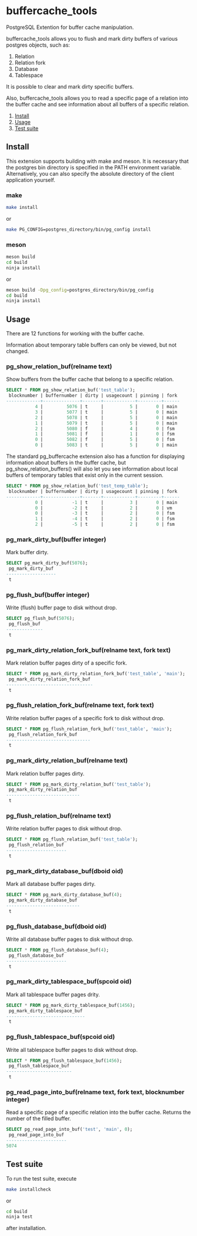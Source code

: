 # buffercache_tools
PostgreSQL Extention for buffer cache manipulation.

buffercache_tools allows you to flush and mark dirty buffers of various postgres objects, such as:
1. Relation
2. Relation fork
3. Database
4. Tablespace

It is possible to clear and mark dirty specific buffers.   
  
Also, buffercache_tools allows you to read a specific page of a relation into the buffer cache and see information about all buffers of a specific relation.

1. [Install](#install)
2. [Usage](#usage)
3. [Test suite](#test-suite)

## Install  
This extension supports building with make and meson. It is necessary that the postgres bin directory is specified in the PATH environment variable. Alternatively, you can also specify the absolute directory of the client application yourself.

### make
```sh
make install
```    
or 
```sh
make PG_CONFIG=postgres_directory/bin/pg_config install
```
### meson
```sh
meson build  
cd build  
ninja install
```
or
```sh  
meson build -Dpg_config=postgres_directory/bin/pg_config      
cd build  
ninja install
```
## Usage
There are 12 functions for working with the buffer cache.  

Information about temporary table buffers can only be viewed, but not changed.
### pg_show_relation_buf(relname text) 
Show buffers from the buffer cache that belong to a specific relation.  
```sql
SELECT * FROM pg_show_relation_buf('test_table');
 blocknumber | buffernumber | dirty | usagecount | pinning | fork 
-------------+--------------+-------+------------+---------+------
           4 |         5076 | t     |          5 |       0 | main
           3 |         5077 | t     |          5 |       0 | main
           2 |         5078 | t     |          5 |       0 | main
           1 |         5079 | t     |          5 |       0 | main
           2 |         5080 | f     |          4 |       0 | fsm
           1 |         5081 | f     |          1 |       0 | fsm
           0 |         5082 | f     |          5 |       0 | fsm
           0 |         5083 | t     |          5 |       0 | main
```
The standard pg_buffercache extension also has a function for displaying information about buffers in the buffer cache, but pg_show_relation_buffers() will also let you see information about local buffers of temporary tables that exist only in the current session.
```sql
SELECT * FROM pg_show_relation_buf('test_temp_table');
 blocknumber | buffernumber | dirty | usagecount | pinning | fork 
-------------+--------------+-------+------------+---------+------
           0 |           -1 | t     |          3 |       0 | main
           0 |           -2 | t     |          2 |       0 | vm
           0 |           -3 | t     |          2 |       0 | fsm
           1 |           -4 | t     |          2 |       0 | fsm
           2 |           -5 | t     |          2 |       0 | fsm
```
### pg_mark_dirty_buf(buffer integer)
Mark buffer dirty.
```sql
SELECT pg_mark_dirty_buf(5076);
 pg_mark_dirty_buf 
-------------------
 t
```
### pg_flush_buf(buffer integer)
Write (flush) buffer page to disk without drop.
```sql
SELECT pg_flush_buf(5076);
 pg_flush_buf 
--------------
 t
```
### pg_mark_dirty_relation_fork_buf(relname text, fork text)
Mark relation buffer pages dirty of a specific fork. 
```sql
SELECT * FROM pg_mark_dirty_relation_fork_buf('test_table', 'main');
 pg_mark_dirty_relation_fork_buf 
---------------------------------
 t
```
### pg_flush_relation_fork_buf(relname text, fork text)
Write relation buffer pages of a specific fork to disk without drop.
```sql
SELECT * FROM pg_flush_relation_fork_buf('test_table', 'main');
 pg_flush_relation_fork_buf 
--------------------------------
 t
```
### pg_mark_dirty_relation_buf(relname text)
Mark relation buffer pages dirty.
```sql
SELECT * FROM pg_mark_dirty_relation_buf('test_table');
 pg_mark_dirty_relation_buf 
----------------------------
 t
```
### pg_flush_relation_buf(relname text)
Write relation buffer pages to disk without drop.
```sql
SELECT * FROM pg_flush_relation_buf('test_table');
 pg_flush_relation_buf 
-----------------------
 t
```
### pg_mark_dirty_database_buf(dboid oid)
Mark all database buffer pages dirty.
```sql
SELECT * FROM pg_mark_dirty_database_buf(4);
 pg_mark_dirty_database_buf 
----------------------------
 t
```
### pg_flush_database_buf(dboid oid)
Write all database buffer pages to disk without drop.
```sql
SELECT * FROM pg_flush_database_buf(4);
 pg_flush_database_buf 
-----------------------
 t
```
### pg_mark_dirty_tablespace_buf(spcoid oid)
Mark all tablespace buffer pages drity. 
```sql
SELECT * FROM pg_mark_dirty_tablespace_buf(1456);
 pg_mark_dirty_tablespace_buf 
------------------------------
 t
```
### pg_flush_tablespace_buf(spcoid oid)
Write all tablespace buffer pages to disk without drop.
```sql
SELECT * FROM pg_flush_tablespace_buf(1456);
 pg_flush_tablespace_buf 
-------------------------
 t
```
### pg_read_page_into_buf(relname text, fork text, blocknumber integer)
Read a specific page of a specific relation into the buffer cache. Returns the number of the filled buffer.
```sql
SELECT pg_read_page_into_buf('test', 'main', 0);
 pg_read_page_into_buf 
-----------------------
5074
```
## Test suite 
To run the test suite, execute
```sh
make installcheck    
```
or
```sh
cd build  
ninja test  
```
after installation.
